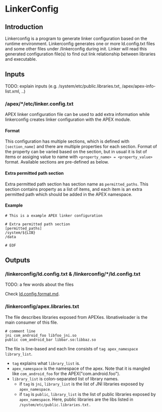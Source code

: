# LinkerConfig

## Introduction

Linkerconfig is a program to generate linker configuration based on the runtime
environment. Linkerconfig generates one or more ld.config.txt files and some
other files under /linkerconfig during init. Linker will read this generated
configuration file(s) to find out link relationship between libraries and
executable.

## Inputs

TODO: explain inputs (e.g. /system/etc/public.libraries.txt, /apex/apex-info-list.xml, ..)

### /apex/*/etc/linker.config.txt

APEX linker configuration file can be used to add extra information while linkerconfig
creates linker configuration with the APEX module.

#### Format

This configuration has multiple sections, which is defined with `[section_name]`
and there are multiple properties for each section. Format of the property can
be varied based on the section, but in usual it is list of items or assiging
value to name with `<property_name> = <property_value>` format. Available
sections are pre-defined as below.

#### Extra permitted path section

Extra permitted path section has section name as `permitted_paths`. This section
contains property as a list of items, and each item is an extra permitted path
which should be added in the APEX namespace.

#### Example

```
# This is a example APEX linker configuration

# Extra permitted path section
[permitted_paths]
/system/${LIB}
/data

# EOF
```

## Outputs

### /linkerconfig/ld.config.txt & /linkerconfig/*/ld.config.txt

TODO: a few words about the files

Check
[ld.config.format.md](https://android.googlesource.com/platform/bionic/+/master/linker/ld.config.format.md).

### /linkerconfig/apex.libraries.txt

The file describes libraries exposed from APEXes. libnativeloader is the main consumer of this file.

```
# comment line
jni com_android_foo libfoo_jni.so
public com_android_bar libbar.so:libbaz.so
```

The file is line-based and each line consists of `tag apex_namespace library_list`.

- `tag` explains what `library_list` is.
- `apex_namespace` is the namespace of the apex. Note that it is mangled like `com_android_foo` for the APEX("com.android.foo").
- `library_list` is colon-separated list of library names.
  - if `tag` is `jni`, `library_list` is the list of JNI libraries exposed by `apex_namespace`.
  - if `tag` is `public`, `library_list` is the list of public libraries exposed by `apex_namespace`.
    Here, public libraries are the libs listed in `/system/etc/public.libraries.txt.`